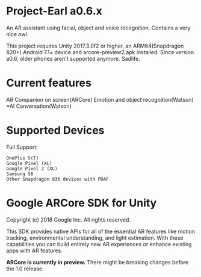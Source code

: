 # Project-Earl a0.6.x
An AR assistant using facial, object and voice recognition. Contains a very nice owl.


This project requires Unity 2017.3.0f2 or higher, an ARM64(Snapdragon 820+) Android 7.1+ device and arcore-preview2.apk installed.
Since version a0.6, older phones aren't supported anymore. Sadlife.


# Current features
AR Companion on screen(ARCore)
Emotion and object recognition(Watson)
*AI Conversation(Watson)

# Supported Devices
Full Support:

    OnePlus 5(T)
    Google Pixel (XL)
    Google Pixel 2 (XL)
    Samsung S8
    Other Snapdragon 835 devices with PDAF


Google ARCore SDK for Unity
=====================
Copyright (c) 2018 Google Inc.  All rights reserved.


This SDK provides native APIs for all of the essential AR features like motion tracking, environmental understanding, and light estimation. With these capabilities you can build entirely new AR experiences or enhance existing apps with AR features.

**ARCore is currently in preview.** There might be breaking changes before the 1.0 release.
